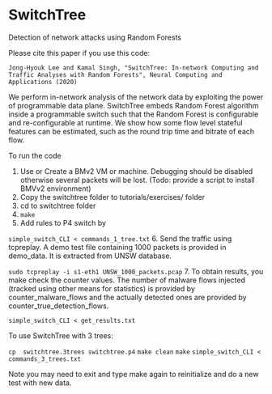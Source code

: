 # SwitchTree
Detection of network attacks using Random Forests

Please cite this paper if you use this code:

`Jong-Hyouk Lee and Kamal Singh, "SwitchTree: In-network Computing and Traffic Analyses with Random Forests", Neural Computing and Applications (2020)`
 
We perform in-network analysis of the network data by exploiting the power of programmable data plane. 
SwitchTree embeds Random Forest algorithm inside a programmable switch such that the 
Random Forest is configurable and re-configurable at runtime. We show how some flow level 
stateful features can be estimated, such as the round trip time and bitrate of each flow. 

To run the code
1. Use or Create a BMv2 VM or machine. Debugging should be disabled otherwise several packets will be lost. (Todo: provide a script to install BMVv2 environment)
2. Copy the switchtree folder to tutorials/exercises/ folder
3. cd to switchtree folder 
4. `make`
5. Add rules to P4 switch by 

`simple_switch_CLI < commands_1_tree.txt`
6. Send the traffic using tcpreplay. A demo test file containing 1000 packets is provided in demo_data. It is extracted from UNSW database.

`sudo tcpreplay -i s1-eth1 UNSW_1000_packets.pcap`
7. To obtain results, you make check the counter values. The number of malware flows injected (tracked using other means for statistics) is provided by counter_malware_flows and 
the actually detected ones are provided by counter_true_detection_flows. 

`simple_switch_CLI < get_results.txt`



To use SwitchTree with 3 trees: 

`cp  switchtree.3trees switchtree.p4`
`make clean`
`make`
`simple_switch_CLI < commands_3_trees.txt`

Note you may need to exit and type make again to reinitialize and do a new test with new data. 
